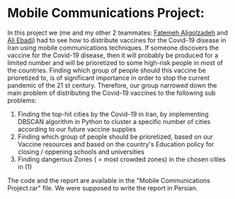 # Mobile Communications Project:

In this project we (me and my other 2 teammates: <a href="https://www.linkedin.com/in/fatemeh-aligolzadeh-a431a11a7/" target="_blank">Fatemeh Aligolzadeh</a> and <a href="https://www.linkedin.com/in/seyyed-ali-ebadi-209558141/" target="_blank">Ali Ebadi</a>) had to see how to distribute vaccines for the Covid-19 disease in Iran using mobile communications techniques. If someone discovers the vaccine for the Covid-19 disease, then it will probably be produced for a limited number and will be prioretized to some high-risk people in most of the countries. Finding which group of people should this vaccine be prioretized to, is of significant importance in order to stop the current pandemic of the 21 st century. Therefore, our group narrowed down the main problem of distributing the Covid-19 vaccines to the following sub problems:

<ol>
  <li>Finding the top-hit cities by the Covid-19 in Iran, by implementing DBSCAN algorithm in Python to cluster a specific number of cities according to our future vaccine supplies</li>
  <li>Finding which group of people should be prioretized, based on our Vaccine resources and based on the country's Education policy for closing / oppening schools and universities</li>
  <li>Finding dangerous Zones ( = most crowded zones) in the chosen cities in (1)</li>
</ol>

The code and the report are available in the "Mobile Communications Project.rar" file. We were supposed to write the report in Persian.
